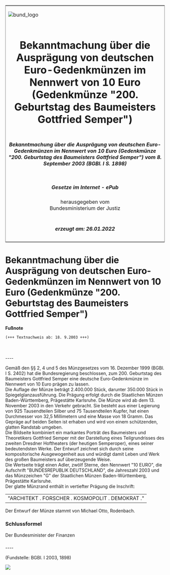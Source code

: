 <span id="DECKBLATT.html"></span>

<table border="0" frame="border" width="100%">

<tr valign="top">

<td align="left">

![bund\_logo](BfJ_2021_Web_de_de.gif)

</td>

<td align="right">

 

</td>

</tr>

<tr align="center" valign="middle">

<td colspan="2">

# Bekanntmachung über die Ausprägung von deutschen Euro-Gedenkmünzen im Nennwert von 10 Euro (Gedenkmünze "200. Geburtstag des Baumeisters Gottfried Semper")

</td>

</tr>

<tr align="center" valign="middle">

<td colspan="2">

##### Bekanntmachung über die Ausprägung von deutschen Euro-Gedenkmünzen im Nennwert von 10 Euro (Gedenkmünze "200. Geburtstag des Baumeisters Gottfried Semper") vom 8. September 2003 (BGBl. I S. 1898)

</td>

</tr>

<tr align="center" valign="middle">

<td colspan="2">

  
  

##### Gesetze im Internet - ePub  
  
herausgegeben vom  
Bundesministerium der Justiz

</td>

</tr>

<tr align="center" valign="bottom">

<td colspan="2">

  
  

##### erzeugt am: 26.01.2022

</td>

</tr>

</table>

<span id="BJNR189800003.html"></span>

# Bekanntmachung über die Ausprägung von deutschen Euro-Gedenkmünzen im Nennwert von 10 Euro (Gedenkmünze "200. Geburtstag des Baumeisters Gottfried Semper")

<div>

  
**Fußnote**

<div class="jnhtml">

<div>

<div class="jurAbsatz">

  

``` 
(+++ Textnachweis ab: 18. 9.2003 +++)

 
```

</div>

</div>

</div>

</div>

<span id="BJNR189800003BJNE000100000.html"></span>

###   
\----

<div>

<div class="jnhtml">

<div>

<div class="jurAbsatz">

Gemäß den §§ 2, 4 und 5 des Münzgesetzes vom 16. Dezember 1999 (BGBl. I
S. 2402) hat die Bundesregierung beschlossen, zum 200. Geburtstag des
Baumeisters Gottfried Semper eine deutsche Euro-Gedenkmünze im Nennwert
von 10 Euro prägen zu lassen.  
Die Auflage der Münze beträgt 2.400.000 Stück, darunter 350.000 Stück in
Spiegelglanzausführung. Die Prägung erfolgt durch die Staatlichen Münzen
Baden-Württemberg, Prägestätte Karlsruhe. Die Münze wird ab dem 13.
November 2003 in den Verkehr gebracht. Sie besteht aus einer Legierung
von 925 Tausendteilen Silber und 75 Tausendteilen Kupfer, hat einen
Durchmesser von 32,5 Millimetern und eine Masse von 18 Gramm. Das
Gepräge auf beiden Seiten ist erhaben und wird von einem schützenden,
glatten Randstab umgeben.  
Die Bildseite kombiniert ein markantes Porträt des Baumeisters und
Theoretikers Gottfried Semper mit der Darstellung eines Teilgrundrisses
des zweiten Dresdner Hoftheaters (der heutigen Semperoper), eines seiner
bedeutendsten Werke. Der Entwurf zeichnet sich durch seine
kompositorische Ausgewogenheit aus und würdigt damit Leben und Werk des
großen Baumeisters auf überzeugende Weise.  
Die Wertseite trägt einen Adler, zwölf Sterne, den Nennwert "10 EURO",
die Aufschrift "BUNDESREPUBLIK DEUTSCHLAND", die Jahreszahl 2003 und das
Münzzeichen "G" der Staatlichen Münzen Baden-Württemberg, Prägestätte
Karlsruhe.  
Der glatte Münzrand enthält in vertiefter Prägung die Inschrift:  

|                                                  |
| :----------------------------------------------: |
| "ARCHITEKT . FORSCHER . KOSMOPOLIT . DEMOKRAT ." |

  
Der Entwurf der Münze stammt von Michael Otto, Rodenbach.

</div>

</div>

</div>

</div>

<span id="BJNR189800003BJNE000200000.html"></span>

### Schlussformel  

<div>

<div class="jnhtml">

<div>

<div class="jurAbsatz">

Der Bundesminister der Finanzen

</div>

</div>

</div>

</div>

<span id="BJNR189800003BJNE000300000.html"></span>

###   
\----

<div>

<div class="jnhtml">

<div>

<div class="jurAbsatz">

<div class="kommentar_Fundstelle">

  
(Fundstelle: BGBl. I 2003, 1898)

</div>

  
  
![](bgbl1_2003_j1898_0010.jpeg)  
  

</div>

</div>

</div>

</div>
